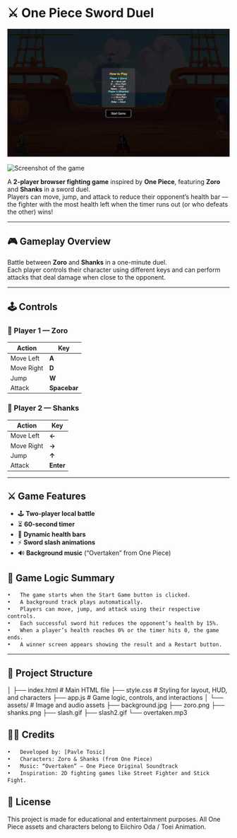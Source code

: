 # ⚔️ One Piece Sword Duel

![Screenshot of the game's main page with instructions](/assets%20/instructions.png)

![Screenshot of the game](/assets%20/maingame.png)



A **2-player browser fighting game** inspired by **One Piece**, featuring **Zoro** and **Shanks** in a sword duel.  
Players can move, jump, and attack to reduce their opponent’s health bar — the fighter with the most health left when the timer runs out (or who defeats the other) wins!

---

## 🎮 Gameplay Overview

Battle between **Zoro** and **Shanks** in a one-minute duel.  
Each player controls their character using different keys and can perform attacks that deal damage when close to the opponent.

---

## 🕹️ Controls

### 🧔 Player 1 — Zoro
| Action | Key |
|--------|-----|
| Move Left | **A** |
| Move Right | **D** |
| Jump | **W** |
| Attack | **Spacebar** |

### 🧓 Player 2 — Shanks
| Action | Key |
|--------|-----|
| Move Left | **←** |
| Move Right | **→** |
| Jump | **↑** |
| Attack | **Enter** |

---

## ⚔️ Game Features

- 🕹️ **Two-player local battle**
- ⏳ **60-second timer**
- 💚 **Dynamic health bars**
- ⚡ **Sword slash animations**
- 🔊 **Background music** (“Overtaken” from One Piece)


## 🧠 Game Logic Summary
	•	The game starts when the Start Game button is clicked.
	•	A background track plays automatically.
	•	Players can move, jump, and attack using their respective controls.
	•	Each successful sword hit reduces the opponent’s health by 15%.
	•	When a player’s health reaches 0% or the timer hits 0, the game ends.
	•	A winner screen appears showing the result and a Restart button.



---

## 🧩 Project Structure

│
├── index.html        # Main HTML file
├── style.css         # Styling for layout, HUD, and characters
├── app.js            # Game logic, controls, and interactions
│
└── assets/           # Image and audio assets
├── background.jpg
├── zoro.png
├── shanks.png
├── slash.gif
├── slash2.gif
└── overtaken.mp3


## 🏴‍☠️ Credits
	•	Developed by: [Pavle Tosic]
	•	Characters: Zoro & Shanks (from One Piece)
	•	Music: “Overtaken” – One Piece Original Soundtrack
	•	Inspiration: 2D fighting games like Street Fighter and Stick Fight.


## 📜 License

This project is made for educational and entertainment purposes.
All One Piece assets and characters belong to Eiichiro Oda / Toei Animation.